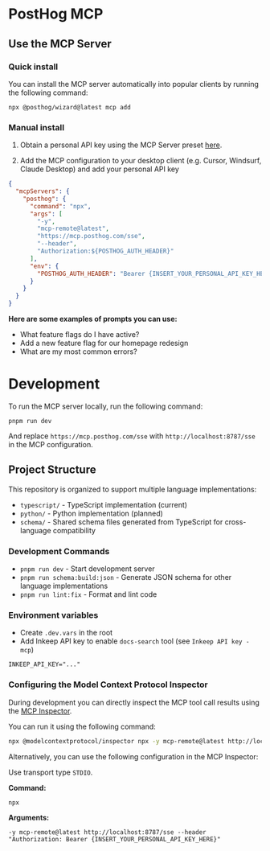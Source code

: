 # PostHog MCP

## Use the MCP Server

### Quick install

You can install the MCP server automatically into popular clients by running the following command:

```
npx @posthog/wizard@latest mcp add
```

### Manual install

1. Obtain a personal API key using the MCP Server preset [here](https://app.posthog.com/settings/user-api-keys?preset=mcp_server).

2. Add the MCP configuration to your desktop client (e.g. Cursor, Windsurf, Claude Desktop) and add your personal API key

```json
{
  "mcpServers": {
    "posthog": {
      "command": "npx",
      "args": [
        "-y",
        "mcp-remote@latest",
        "https://mcp.posthog.com/sse",
        "--header",
        "Authorization:${POSTHOG_AUTH_HEADER}"
      ],
      "env": {
        "POSTHOG_AUTH_HEADER": "Bearer {INSERT_YOUR_PERSONAL_API_KEY_HERE}"
      }
    }
  }
}
```

**Here are some examples of prompts you can use:**
- What feature flags do I have active?
- Add a new feature flag for our homepage redesign
- What are my most common errors?


# Development

To run the MCP server locally, run the following command:

```
pnpm run dev
```

And replace `https://mcp.posthog.com/sse` with `http://localhost:8787/sse` in the MCP configuration.

## Project Structure

This repository is organized to support multiple language implementations:

- `typescript/` - TypeScript implementation (current)
- `python/` - Python implementation (planned)
- `schema/` - Shared schema files generated from TypeScript for cross-language compatibility

### Development Commands

- `pnpm run dev` - Start development server
- `pnpm run schema:build:json` - Generate JSON schema for other language implementations
- `pnpm run lint:fix` - Format and lint code

### Environment variables

- Create `.dev.vars` in the root
- Add Inkeep API key to enable `docs-search` tool (see `Inkeep API key - mcp`)

```
INKEEP_API_KEY="..."
```


### Configuring the Model Context Protocol Inspector

During development you can directly inspect the MCP tool call results using the [MCP Inspector](https://modelcontextprotocol.io/docs/tools/inspector). 

You can run it using the following command:

```bash
npx @modelcontextprotocol/inspector npx -y mcp-remote@latest http://localhost:8787/sse --header "\"Authorization: Bearer {INSERT_YOUR_PERSONAL_API_KEY_HERE}\""
```

Alternatively, you can use the following configuration in the MCP Inspector:

Use transport type `STDIO`.

**Command:**

```
npx
```

**Arguments:**

```
-y mcp-remote@latest http://localhost:8787/sse --header "Authorization: Bearer {INSERT_YOUR_PERSONAL_API_KEY_HERE}"
```

